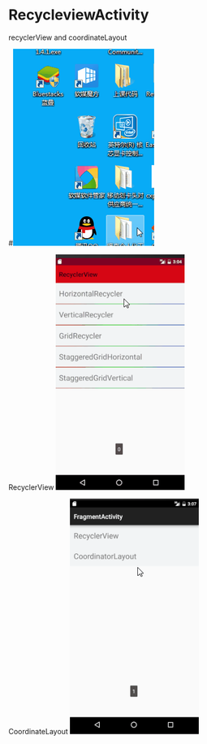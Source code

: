 # RecycleviewActivity
recyclerView and coordinateLayout

#![image](https://github.com/Organiser-vos-mains-gjanice/RecycleviewActivity/blob/master/test.gif)

RecyclerView
![image](https://github.com/Organiser-vos-mains-gjanice/RecycleviewActivity/blob/master/gif/recycleView.gif)

CoordinateLayout
![image](https://github.com/Organiser-vos-mains-gjanice/RecycleviewActivity/blob/master/gif/coordinateLayout.gif)


